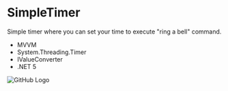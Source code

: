 # SimpleTimer
Simple timer where you can set your time to execute "ring a bell" command. 

* MVVM
* System.Threading.Timer
* IValueConverter
* .NET 5


![GitHub Logo](https://user-images.githubusercontent.com/72302395/102346879-433c1a00-3fa8-11eb-800f-cdc1d72c3e1e.png)
